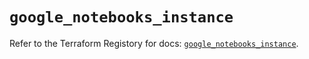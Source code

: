 # `google_notebooks_instance`

Refer to the Terraform Registory for docs: [`google_notebooks_instance`](https://registry.terraform.io/providers/hashicorp/google-beta/4.66.0/docs/resources/google_notebooks_instance).
